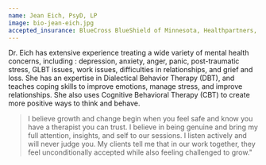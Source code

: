 ```yaml
---
name: Jean Eich, PsyD, LP
image: bio-jean-eich.jpg
accepted_insurance: BlueCross BlueShield of Minnesota, Healthpartners, Medica, Medical Assistance, MinnesotaCare
---
```


Dr. Eich has extensive experience treating a wide variety of mental health concerns, including : depression, anxiety, anger, panic, post-traumatic stress, GLBT issues, work issues, difficulties in relationships, and grief and loss. She has an expertise in Dialectical Behavior Therapy (DBT), and teaches coping skills to improve emotions, manage stress, and improve relationships. She also uses Cognitive Behavioral Therapy (CBT) to create more positive ways to think and behave.

> I believe growth and change begin when you feel safe and know you have a therapist you can trust. I believe in being genuine and bring my full attention, insights, and self to our sessions. I listen actively and will never judge you. My clients tell me that in our work together, they feel unconditionally accepted while also feeling challenged to grow."
